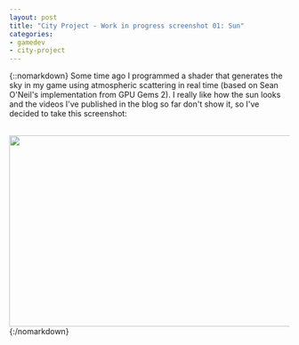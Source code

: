 ```yaml
---
layout: post
title: "City Project - Work in progress screenshot 01: Sun"
categories:
- gamedev
- city-project
---
```


{::nomarkdown}
Some time ago I programmed a shader that generates the sky in my game using atmospheric scattering in real time (based on Sean O'Neil's implementation from GPU Gems 2). I really like how the sun looks and the videos I've published in the blog so far don't show it, so I've decided to take this screenshot:<br /><br /><div class="separator" style="clear: both; text-align: center;"><a href="http://4.bp.blogspot.com/-75UmevHvSFM/TchSFRSIfvI/AAAAAAAAAA0/9lUZG9YhWxc/s1600/binarynonsense.com_20110509_06_wallp_cut_blog.jpg"><img border="0" height="344" src="http://4.bp.blogspot.com/-75UmevHvSFM/TchSFRSIfvI/AAAAAAAAAA0/9lUZG9YhWxc/s640/binarynonsense.com_20110509_06_wallp_cut_blog.jpg" width="600" /></a></div>
{:/nomarkdown}
